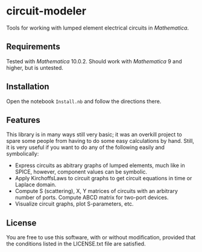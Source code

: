 # circuit-modeler
Tools for working with lumped element electrical circuits in *Mathematica*.

## Requirements

Tested with *Mathematica* 10.0.2. Should work with *Mathematica* 9 and higher, but is untested.

## Installation

Open the notebook `Install.nb` and follow the directions there.

## Features

This library is in many ways still very basic; it was an overkill project to spare some people from having to do some easy calculations by hand. Still, it is very useful if you want to do any of the following easily and symbolically:

 - Express circuits as abitrary graphs of lumped elements, much like in SPICE, however, component values can be symbolic.
 - Apply KirchoffsLaws to circuit graphs to get circuit equations in time or Laplace domain.
 - Compute S (scattering), X, Y matrices of circuits with an arbitrary number of ports. Compute ABCD matrix for two-port devices.
 - Visualize circuit graphs, plot S-parameters, etc.

## License

You are free to use this software, with or without modification, provided that the conditions listed in the LICENSE.txt file are satisfied.
